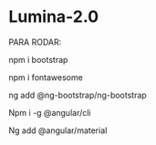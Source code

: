 # Lumina-2.0

PARA RODAR: 

npm i bootstrap

npm i fontawesome

ng add @ng-bootstrap/ng-bootstrap

Npm i -g @angular/cli

Ng add @angular/material
